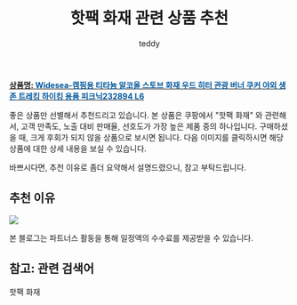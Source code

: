 ﻿---
layout: post
title:  "핫팩 화재 관련 상품 추천"
author: teddy
categories: [ 가구/인테리어 ]
tags: [핫팩 화재]
image: https://static.coupangcdn.com/image/vendor_inventory/2510/831617de3e54dd6b8de623e0d6711c646ceed3a9a6112387365307ea86f8.jpg 
description: "쿠팡에서 핫팩 화재 관련 상품으로 가장 고객 선호도가 높은 제품 중 하나입니다."
---

<a href="https://link.coupang.com/re/AFFSDP?lptag=AF3256674&pageKey=6974379304&itemId=17019503088&vendorItemId=84195128370&traceid=V0-153-4df250cef8addcaf&requestid=20221223011119861223614"><b>상품명: <font color='#01579B'>Widesea-캠핑용 티타늄 알코올 스토브 화재 우드 히터 관광 버너 쿠커 야외 생존 트레킹 하이킹 용품 피크닉232894 L6</font></b></a>

좋은 상품만 선별해서 추천드리고 있습니다.
본 상품은 쿠팡에서 "핫팩 화재" 와 관련해서, 고객 만족도, 노출 대비 판매율, 선호도가 가장 높은 제품 중의 하나입니다.
구매하셨을 때, 크게 후회가 되지 않을 상품으로 보시면 됩니다. 
다음 이미지를 클릭하시면 해당 상품에 대한 상세 내용을 보실 수 있습니다.

바쁘시다면, 추천 이유로 좀더 요약해서 설명드렸으니, 참고 부탁드립니다.

## 추천 이유 

<a href="https://link.coupang.com/re/AFFSDP?lptag=AF3256674&pageKey=6974379304&itemId=17019503088&vendorItemId=84195128370&traceid=V0-153-4df250cef8addcaf&requestid=20221223011119861223614"><img src="https://link.coupang.com/re/AFFSDP?lptag=AF3256674&pageKey=6974379304&itemId=17019503088&vendorItemId=84195128370&traceid=V0-153-4df250cef8addcaf&requestid=20221223011119861223614"></a> 

본 블로그는 파트너스 활동을 통해 일정액의 수수료를 제공받을 수 있습니다.

## 참고: 관련 검색어    
핫팩 화재